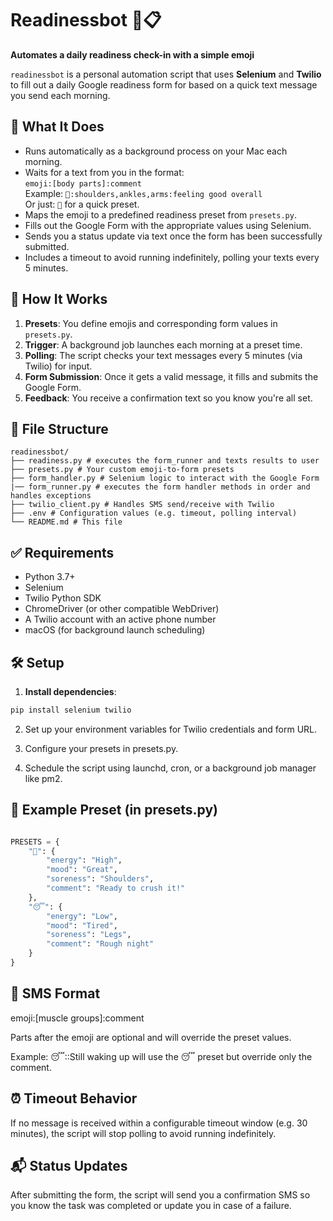 # Readinessbot 🤖📋

**Automates a daily readiness check-in with a simple emoji**

`readinessbot` is a personal automation script that uses **Selenium** and **Twilio** to fill out a daily Google readiness form for based on a quick text message you send each morning.

## 🚀 What It Does

- Runs automatically as a background process on your Mac each morning.
- Waits for a text from you in the format:  
  `emoji:[body parts]:comment`  
  Example: `💪:shoulders,ankles,arms:feeling good overall`  
  Or just: `💪` for a quick preset.
- Maps the emoji to a predefined readiness preset from `presets.py`.
- Fills out the Google Form with the appropriate values using Selenium.
- Sends you a status update via text once the form has been successfully submitted.
- Includes a timeout to avoid running indefinitely, polling your texts every 5 minutes.

## 🧠 How It Works

1. **Presets**: You define emojis and corresponding form values in `presets.py`.
2. **Trigger**: A background job launches each morning at a preset time.
3. **Polling**: The script checks your text messages every 5 minutes (via Twilio) for input.
4. **Form Submission**: Once it gets a valid message, it fills and submits the Google Form.
5. **Feedback**: You receive a confirmation text so you know you're all set.

## 📂 File Structure

```
readinessbot/
├── readiness.py # executes the form_runner and texts results to user
├── presets.py # Your custom emoji-to-form presets
├── form_handler.py # Selenium logic to interact with the Google Form
|── form_runner.py # executes the form handler methods in order and handles exceptions
├── twilio_client.py # Handles SMS send/receive with Twilio
├── .env # Configuration values (e.g. timeout, polling interval)
└── README.md # This file
```

## ✅ Requirements

- Python 3.7+
- Selenium
- Twilio Python SDK
- ChromeDriver (or other compatible WebDriver)
- A Twilio account with an active phone number
- macOS (for background launch scheduling)

## 🛠 Setup

1. **Install dependencies**:

```bash
pip install selenium twilio
```
2. Set up your environment variables for Twilio credentials and form URL.

3. Configure your presets in presets.py.

4. Schedule the script using launchd, cron, or a background job manager like pm2.

## 💬 Example Preset (in presets.py)

```python

PRESETS = {
    "💪": {
        "energy": "High",
        "mood": "Great",
        "soreness": "Shoulders",
        "comment": "Ready to crush it!"
    },
    "😴": {
        "energy": "Low",
        "mood": "Tired",
        "soreness": "Legs",
        "comment": "Rough night"
    }
}
```
## 📩 SMS Format
emoji:[muscle groups]:comment

Parts after the emoji are optional and will override the preset values.

Example: 😴::Still waking up will use the 😴 preset but override only the comment.

## ⏰ Timeout Behavior
If no message is received within a configurable timeout window (e.g. 30 minutes), the script will stop polling to avoid running indefinitely.

## 📬 Status Updates
After submitting the form, the script will send you a confirmation SMS so you know the task was completed or update you in case of a failure.
